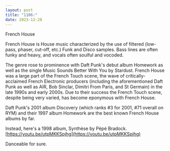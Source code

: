 ```yaml
---
layout: post
title: "1106:"
date: 2023-12-28
---
```


French House

French House is House music characterized by the use of filtered (low-pass, phaser, cut-off, etc.) Funk and Disco samples. Bass lines are often funky and heavy, and vocals often soulful and vocoded.

The genre rose to prominence with Daft Punk's debut album Homework as well as the single Music Sounds Better With You by Stardust. French House was a large part of the French Touch scene, the wave of critically-acclaimed French Electronic producers (including the aforementioned Daft Punk as well as AIR, Bob Sinclar, Dimitri From Paris, and St Germain) in the late 1990s and early 2000s. Due to their success the French Touch scene, despite being very varied, has become eponymous with French House.

Daft Punk's 2001 album Discovery (which ranks \#3 for 2001, \#71 overall on RYM) and their 1997 album Homework are the best known French House albums by far.

Instead, here's a 1998 album, Synthèse by Pépé Bradock.  
[https://youtu.be/utpMKKSpjhg](https://youtu.be/utpMKKSpjhg)

Danceable for sure.

